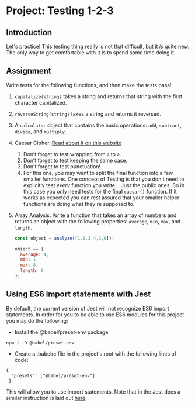 # Project: Testing 1-2-3

## Introduction

Let's practice! This testing thing really is not that difficult, but it _is_ quite new. The only way to get comfortable with it is to spend some time doing it.

## Assignment

Write tests for the following functions, and then make the tests pass!

1. `capitalize(string)` takes a string and returns that string with the first character capitalized.
2. `reverseString(string)` takes a string and returns it reversed.
3. A `calculator` object that contains the basic operations: `add`, `subtract`, `divide`, and `multiply`.
4. Caesar Cipher. [Read about it on this website](http://practicalcryptography.com/ciphers/caesar-cipher/)
   1. Don’t forget to test wrapping from `z` to `a`.
   2. Don’t forget to test keeping the same case.
   3. Don't forget to test punctuation!
   4. For this one, you may want to split the final function into a few smaller functions.  One concept of Testing is that you don't need to explicitly test _every_ function you write... Just the public ones.  So in this case you only need tests for the final `caesar()` function.  If it works as expected you can rest assured that your smaller helper functions are doing what they're supposed to.
5. Array Analysis. Write a function that takes an array of numbers and returns an object with the following properties: `average`, `min`, `max`, and `length`.

   ```javascript
   const object = analyze([1,8,3,4,2,6]);

   object == {
     average: 4,
     min: 1,
     max: 8,
     length: 6
   };
   ```

## Using ES6 import statements with Jest

By default, the current version of Jest will not recognize ES6 import statements. In order for you to be able to use ES6 modules for this project you may do the following:

* Install the @babel/preset-env package

```text
npm i -D @babel/preset-env
```

* Create a .babelrc file in the project's root with the following lines of code:

```text
{
  "presets": ["@babel/preset-env"]
 }
```

This will allow you to use import statements. Note that in the Jest docs a similar instruction is laid out [here](https://jestjs.io/docs/en/getting-started#using-babel).

